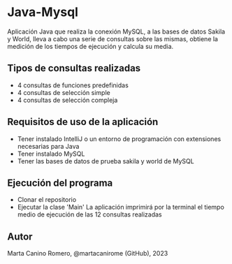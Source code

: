 # Java-Mysql
Aplicación Java que realiza la conexión MySQL, a las bases de datos Sakila y World, lleva a cabo una serie de consultas
sobre las mismas, obtiene la medición de los tiempos de ejecución y calcula su media.

## Tipos de consultas realizadas
- 4 consultas de funciones predefinidas
- 4 consultas de selección simple
- 4 consultas de selección compleja

## Requisitos de uso de la aplicación
- Tener instalado IntelliJ o un entorno de programación con extensiones necesarias para Java
- Tener instalado MySQL
- Tener las bases de datos de prueba sakila y world de MySQL

## Ejecución del programa
- Clonar el repositorio
- Ejecutar la clase 'Main'
La aplicación imprimirá por la terminal el tiempo medio de ejecución de las 12 consultas realizadas

## Autor
Marta Canino Romero, @martacanirome (GitHub), 2023

